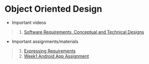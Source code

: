 # Object Oriented Design


- Important videos

>1. [Software Requirements, Conceptual and Technical Designs](https://www.coursera.org/learn/object-oriented-design/lecture/91ABf/1-1-4-software-requirements-conceptual-and-technical-designs)



- Important assignments/materials

> 1. [Expressing Requirements](https://www.coursera.org/learn/object-oriented-design/supplement/s2fvX/expressing-requirements-with-user-stories)
> 2. [Week1 Android App Assignment](https://www.coursera.org/learn/object-oriented-design/peer/ozrPN/capstone-assignment-1-1-uml-class-diagram)
